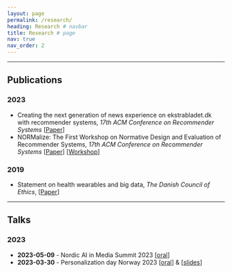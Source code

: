 ```yaml
---
layout: page
permalink: /research/
heading: Research # navbar
title: Research # page
nav: true
nav_order: 2
---
```


<!-- <a href="https://www.scopus.com/authid/detail.uri?authorId={{site.scopus_id}}" title="Scopus"><i
                class="ai ai-scopus"></i></a>
{% endif %}

{%- if site.scholar_userid -%}
<a href="https://scholar.google.com/citations?user={{ site.scholar_userid }}" title="Google Scholar"><i
                class="ai ai-google-scholar"></i></a>
{% endif %}

{%- if site.orcid_id -%}
<a href="https://orcid.org/{{ site.orcid_id }}" title="ORCID"><i class="ai ai-orcid"></i></a>
{% endif %} -->

----

## **Publications**

### 2023
- Creating the next generation of news experience on ekstrabladet.dk with recommender systems, 
  *17th ACM Conference on Recommender Systems* 
  [[Paper](https://dl.acm.org/doi/10.1145/3604915.3610248)]
- NORMalize: The First Workshop on Normative Design and Evaluation of Recommender Systems, 
  *17th ACM Conference on Recommender Systems*
  [[Paper](https://scholar.google.com/citations?view_op=view_citation&hl=en&user=N_zRKd8AAAAJ&citation_for_view=N_zRKd8AAAAJ:u-x6o8ySG0sC)] 
  [[Workshop](https://sites.google.com/view/normalizeworkshop/home?authuser=1)]

### 2019
- Statement on health wearables and big data,
  *The Danish Council of Ethics*, 
  [[Paper](https://www.ft.dk/samling/20191/almdel/UER/bilag/2/2095890/index.htm)]

----

## **Talks** 

### 2023
- **2023-05-09** - Nordic AI in Media Summit 2023
  [[oral](https://www.youtube.com/watch?v=i9hcu3Szo7w)]
- **2023-03-30** - Personalization day Norway 2023 
  [[oral](https://youtu.be/piCuYLEYQZc?si=1GjFBCl9-lRsfE1Q&t=13492)] & [[slides](https://docs.google.com/presentation/d/1-GbielaqVoukg3L_KI7NUnVPjBYUB7qA/edit#slide=id.p1)]
